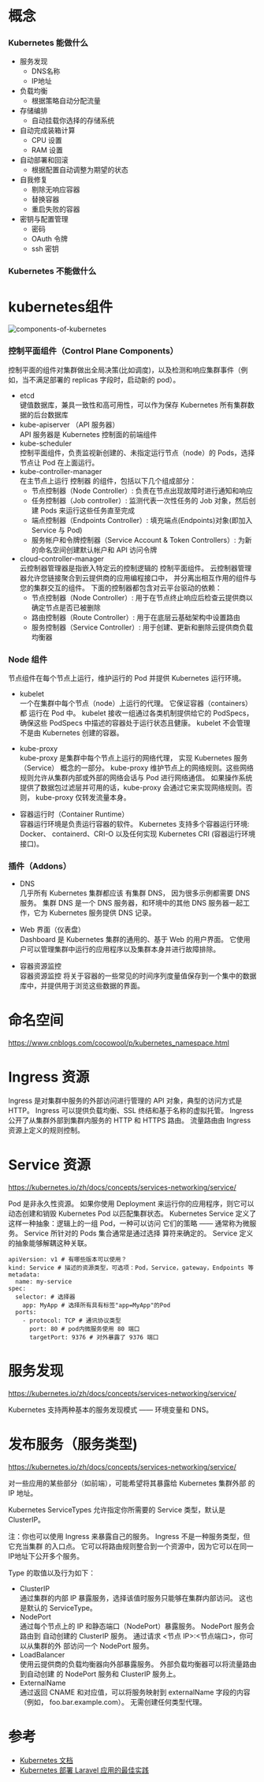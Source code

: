 
# 概念

### Kubernetes 能做什么
* 服务发现
    - DNS名称
    - IP地址
* 负载均衡
    - 根据策略自动分配流量
* 存储编排
    - 自动挂载你选择的存储系统
* 自动完成装箱计算
    - CPU 设置
    - RAM 设置
* 自动部署和回滚
    - 根据配置自动调整为期望的状态
* 自我修复
    - 剔除无响应容器
    - 替换容器
    - 重启失败的容器
* 密钥与配置管理
    - 密码
    - OAuth 令牌
    - ssh 密钥

### Kubernetes 不能做什么


# kubernetes组件

![components-of-kubernetes](./components-of-kubernetes.svg)

### 控制平面组件（Control Plane Components）
控制平面的组件对集群做出全局决策(比如调度)，以及检测和响应集群事件（例如，当不满足部署的 replicas 字段时，启动新的 pod）。


* etcd  
  键值数据库，兼具一致性和高可用性，可以作为保存 Kubernetes 所有集群数据的后台数据库
* kube-apiserver （API 服务器）  
    API 服务器是 Kubernetes 控制面的前端组件
* kube-scheduler  
    控制平面组件，负责监视新创建的、未指定运行节点（node）的 Pods，选择节点让 Pod 在上面运行。
* kube-controller-manager  
    在主节点上运行 控制器 的组件，包括以下几个组成部分：
    - 节点控制器（Node Controller）: 负责在节点出现故障时进行通知和响应
    - 任务控制器（Job controller）: 监测代表一次性任务的 Job 对象，然后创建 Pods 来运行这些任务直至完成
    - 端点控制器（Endpoints Controller）: 填充端点(Endpoints)对象(即加入 Service 与 Pod)
    - 服务帐户和令牌控制器（Service Account & Token Controllers）: 为新的命名空间创建默认帐户和 API 访问令牌
* cloud-controller-manager  
    云控制器管理器是指嵌入特定云的控制逻辑的 控制平面组件。 云控制器管理器允许您链接聚合到云提供商的应用编程接口中， 并分离出相互作用的组件与您的集群交互的组件。 下面的控制器都包含对云平台驱动的依赖：
    - 节点控制器（Node Controller）: 用于在节点终止响应后检查云提供商以确定节点是否已被删除
    - 路由控制器（Route Controller）: 用于在底层云基础架构中设置路由
    - 服务控制器（Service Controller）: 用于创建、更新和删除云提供商负载均衡器

### Node 组件
节点组件在每个节点上运行，维护运行的 Pod 并提供 Kubernetes 运行环境。

* kubelet  
    一个在集群中每个节点（node）上运行的代理。 它保证容器（containers）都 运行在 Pod 中。
    kubelet 接收一组通过各类机制提供给它的 PodSpecs，确保这些 PodSpecs 中描述的容器处于运行状态且健康。 kubelet 不会管理不是由 Kubernetes 创建的容器。
  
* kube-proxy  
    kube-proxy 是集群中每个节点上运行的网络代理， 实现 Kubernetes 服务（Service） 概念的一部分。
    kube-proxy 维护节点上的网络规则。这些网络规则允许从集群内部或外部的网络会话与 Pod 进行网络通信。
    如果操作系统提供了数据包过滤层并可用的话，kube-proxy 会通过它来实现网络规则。否则， kube-proxy 仅转发流量本身。

* 容器运行时（Container Runtime）  
    容器运行环境是负责运行容器的软件。 Kubernetes 支持多个容器运行环境: 
    Docker、 containerd、CRI-O 以及任何实现 Kubernetes CRI (容器运行环境接口)。

### 插件（Addons）
* DNS  
    几乎所有 Kubernetes 集群都应该 有集群 DNS， 因为很多示例都需要 DNS 服务。
    集群 DNS 是一个 DNS 服务器，和环境中的其他 DNS 服务器一起工作，它为 Kubernetes 服务提供 DNS 记录。

* Web 界面（仪表盘）  
    Dashboard 是 Kubernetes 集群的通用的、基于 Web 的用户界面。 它使用户可以管理集群中运行的应用程序以及集群本身并进行故障排除。

* 容器资源监控  
    容器资源监控 将关于容器的一些常见的时间序列度量值保存到一个集中的数据库中，并提供用于浏览这些数据的界面。





# 命名空间
https://www.cnblogs.com/cocowool/p/kubernetes_namespace.html


# Ingress 资源
Ingress 是对集群中服务的外部访问进行管理的 API 对象，典型的访问方式是 HTTP。
Ingress 可以提供负载均衡、SSL 终结和基于名称的虚拟托管。
Ingress 公开了从集群外部到集群内服务的 HTTP 和 HTTPS 路由。 流量路由由 Ingress 资源上定义的规则控制。




# Service 资源

https://kubernetes.io/zh/docs/concepts/services-networking/service/

Pod 是非永久性资源。 如果你使用 Deployment 来运行你的应用程序，则它可以
动态创建和销毁 Kubernetes Pod 以匹配集群状态。
Kubernetes Service 定义了这样一种抽象：逻辑上的一组 Pod，一种可以访问
它们的策略 —— 通常称为微服务。 Service 所针对的 Pods 集合通常是通过选择
算符来确定的。
Service 定义的抽象能够解耦这种关联。

```
apiVersion: v1 # 有哪些版本可以使用？
kind: Service # 描述的资源类型，可选项：Pod，Service，gateway，Endpoints 等
metadata:
  name: my-service
spec:
  selector: # 选择器
    app: MyApp # 选择所有具有标签"app=MyApp"的Pod
  ports:
    - protocol: TCP # 通讯协议类型
      port: 80 # pod内微服务使用 80 端口
      targetPort: 9376 # 对外暴露了 9376 端口
```

# 服务发现
https://kubernetes.io/zh/docs/concepts/services-networking/service/

Kubernetes 支持两种基本的服务发现模式 —— 环境变量和 DNS。


# 发布服务（服务类型)
https://kubernetes.io/zh/docs/concepts/services-networking/service/

对一些应用的某些部分（如前端），可能希望将其暴露给 Kubernetes 集群外部 的 IP 地址。

Kubernetes ServiceTypes 允许指定你所需要的 Service 类型，默认是 ClusterIP。

注：你也可以使用 Ingress 来暴露自己的服务。 Ingress 不是一种服务类型，但它充当集群
的入口点。 它可以将路由规则整合到一个资源中，因为它可以在同一IP地址下公开多个服务。


Type 的取值以及行为如下：
* ClusterIP  
  通过集群的内部 IP 暴露服务，选择该值时服务只能够在集群内部访问。 这也是默认的 ServiceType。
* NodePort  
  通过每个节点上的 IP 和静态端口（NodePort）暴露服务。 NodePort 服务会路由到
  自动创建的 ClusterIP 服务。 通过请求 <节点 IP>:<节点端口>，你可以从集群的外
  部访问一个 NodePort 服务。
* LoadBalancer  
  使用云提供商的负载均衡器向外部暴露服务。 外部负载均衡器可以将流量路由到自动创建
  的 NodePort 服务和 ClusterIP 服务上。
* ExternalName  
  通过返回 CNAME 和对应值，可以将服务映射到 externalName 字段的内容（例如，
  foo.bar.example.com）。 无需创建任何类型代理。



# 参考

* [Kubernetes 文档](https://kubernetes.io/zh/docs/home/)
* [Kubernetes 部署 Laravel 应用的最佳实践](https://learnku.com/articles/41811)









